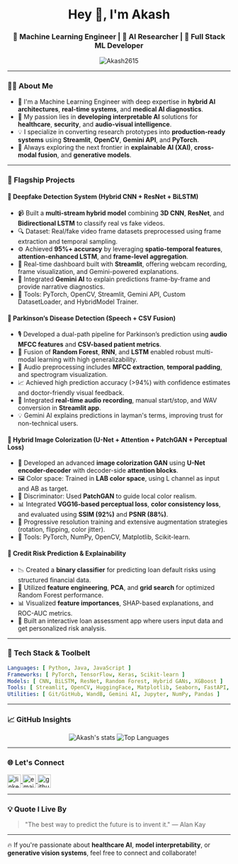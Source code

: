 <h1 align="center">Hey 👋, I'm Akash</h1>
<h3 align="center">🚀 Machine Learning Engineer | 🧠 AI Researcher | 🎯 Full Stack ML Developer</h3>

<p align="center">
  <img src="https://komarev.com/ghpvc/?username=Akash2615&label=Profile%20views&color=blueviolet&style=flat-square" alt="Akash2615" />
</p>

---

### 👨‍💼 About Me

- 🔬 I'm a Machine Learning Engineer with deep expertise in **hybrid AI architectures**, **real-time systems**, and **medical AI diagnostics**.
- 🧪 My passion lies in **developing interpretable AI** solutions for **healthcare**, **security**, and **audio-visual intelligence**.
- 💡 I specialize in converting research prototypes into **production-ready systems** using **Streamlit**, **OpenCV**, **Gemini API**, and **PyTorch**.
- 🧠 Always exploring the next frontier in **explainable AI (XAI)**, **cross-modal fusion**, and **generative models**.

---

### 💼 Flagship Projects

#### 🎥 Deepfake Detection System (Hybrid CNN + ResNet + BiLSTM)
- 📹 Built a **multi-stream hybrid model** combining **3D CNN**, **ResNet**, and **Bidirectional LSTM** to classify real vs fake videos.
- 🔍 Dataset: Real/fake video frame datasets preprocessed using frame extraction and temporal sampling.
- ⚙️ Achieved **95%+ accuracy** by leveraging **spatio-temporal features**, **attention-enhanced LSTM**, and **frame-level aggregation**.
- 🧪 Real-time dashboard built with **Streamlit**, offering webcam recording, frame visualization, and Gemini-powered explanations.
- 🧠 Integrated **Gemini AI** to explain predictions frame-by-frame and provide narrative diagnostics.
- 💽 Tools: PyTorch, OpenCV, Streamlit, Gemini API, Custom DatasetLoader, and HybridModel Trainer.

#### 🧠 Parkinson’s Disease Detection (Speech + CSV Fusion)
- 🎙 Developed a dual-path pipeline for Parkinson’s prediction using **audio MFCC features** and **CSV-based patient metrics**.
- 🔗 Fusion of **Random Forest**, **RNN**, and **LSTM** enabled robust multi-modal learning with high generalizability.
- 🧠 Audio preprocessing includes **MFCC extraction**, **temporal padding**, and spectrogram visualization.
- 📈 Achieved high prediction accuracy (>94%) with confidence estimates and doctor-friendly visual feedback.
- 🚨 Integrated **real-time audio recording**, manual start/stop, and WAV conversion in **Streamlit app**.
- 💡 Gemini AI explains predictions in layman's terms, improving trust for non-technical users.

#### 🎨 Hybrid Image Colorization (U-Net + Attention + PatchGAN + Perceptual Loss)
- 🌈 Developed an advanced **image colorization GAN** using **U-Net encoder-decoder** with decoder-side **attention blocks**.
- 🖼 Color space: Trained in **LAB color space**, using L channel as input and AB as target.
- 🎨 Discriminator: Used **PatchGAN** to guide local color realism.
- 📊 Integrated **VGG16-based perceptual loss**, **color consistency loss**, and evaluated using **SSIM (92%)** and **PSNR (88%)**.
- 🔁 Progressive resolution training and extensive augmentation strategies (rotation, flipping, color jitter).
- 🧪 Tools: PyTorch, NumPy, OpenCV, Matplotlib, Scikit-learn.

#### 🏦 Credit Risk Prediction & Explainability
- 📉 Created a **binary classifier** for predicting loan default risks using structured financial data.
- 🧮 Utilized **feature engineering**, **PCA**, and **grid search** for optimized Random Forest performance.
- 📊 Visualized **feature importances**, SHAP-based explanations, and ROC-AUC metrics.
- 👤 Built an interactive loan assessment app where users input data and get personalized risk analysis.

---

### 🧰 Tech Stack & Toolbelt

```yaml
Languages: [ Python, Java, JavaScript ]
Frameworks: [ PyTorch, TensorFlow, Keras, Scikit-learn ]
Models: [ CNN, BiLSTM, ResNet, Random Forest, Hybrid GANs, XGBoost ]
Tools: [ Streamlit, OpenCV, HuggingFace, Matplotlib, Seaborn, FastAPI, Docker (basic) ]
Utilities: [ Git/GitHub, WandB, Gemini AI, Jupyter, NumPy, Pandas ]
```

---

### 📈 GitHub Insights

<p align="center">
  <img src="https://github-readme-stats.vercel.app/api?username=Akash2615&show_icons=true&theme=radical" alt="Akash's stats" />
  <img src="https://github-readme-stats.vercel.app/api/top-langs/?username=Akash2615&layout=compact&theme=radical" alt="Top Languages" />
</p>

---

### 🌐 Let's Connect

<p align="left">
  <a href="https://www.linkedin.com/in/akash-s-778194275/" target="blank">
    <img align="center" src="https://img.icons8.com/color/48/000000/linkedin.png" alt="linkedin" height="30" />
  </a>
  <a href="mailto:akash2612005@gmail.com" target="blank">
    <img align="center" src="https://img.icons8.com/color/48/000000/gmail.png" alt="email" height="30" />
  </a>
  <a href="https://github.com/Akash2615" target="blank">
    <img align="center" src="https://img.icons8.com/nolan/64/github.png" alt="github" height="30" />
  </a>
</p>

---

### 💡 Quote I Live By

> "The best way to predict the future is to invent it." — Alan Kay

---

🔥 If you're passionate about **healthcare AI**, **model interpretability**, or **generative vision systems**, feel free to connect and collaborate!

